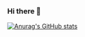 ### Hi there 👋

[![Anurag's GitHub stats](https://github-readme-stats.vercel.app/api?username=mrxuxg?theme=cobalt)](https://github.com/anuraghazra/github-readme-stats)

